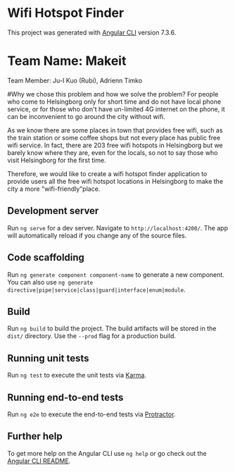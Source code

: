 # Wifi Hotspot Finder

This project was generated with [Angular CLI](https://github.com/angular/angular-cli) version 7.3.6.

# Team Name: Makeit 
Team Member: Ju-I Kuo (Rubi), Adrienn Timko

#Why we chose this problem and how we solve the problem?
For people who come to Helsingborg only for short time and do not have local phone service, or for those who don't have un-limited 4G internet on the phone, it can be inconvenient to go around the city without wifi.

As we know there are some places in town that provides free wifi, such as the train station or some coffee shops but not every place has public free wifi service. 
In fact, there are 203 free wifi hotspots in Helsingborg but we barely know where they are, even for the locals, so not to say those who visit Helsingborg for the first time.

Therefore, we would like to create a wifi hotspot finder application to provide users all the free wifi hotspot locations in Helsingborg to make the city a more "wifi-friendly"place.

## Development server

Run `ng serve` for a dev server. Navigate to `http://localhost:4200/`. The app will automatically reload if you change any of the source files.

## Code scaffolding

Run `ng generate component component-name` to generate a new component. You can also use `ng generate directive|pipe|service|class|guard|interface|enum|module`.

## Build

Run `ng build` to build the project. The build artifacts will be stored in the `dist/` directory. Use the `--prod` flag for a production build.

## Running unit tests

Run `ng test` to execute the unit tests via [Karma](https://karma-runner.github.io).

## Running end-to-end tests

Run `ng e2e` to execute the end-to-end tests via [Protractor](http://www.protractortest.org/).

## Further help

To get more help on the Angular CLI use `ng help` or go check out the [Angular CLI README](https://github.com/angular/angular-cli/blob/master/README.md).
